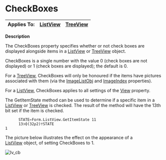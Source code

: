 




<h1 class="heading"><span class="name">CheckBoxes</span></h1>

| Applies To: | [ListView](./listview.md) | [TreeView](./treeview.md) |
| --- | --- | ---  |


**Description**


The CheckBoxes property specifies whether or not check boxes are displayed
alongside items in a [ListView](./listview.md) or [TreeView](./treeview.md) object.



CheckBoxes is a single number with the value 0 (check boxes are not
displayed) or 1 (check boxes are displayed); the default is 0.


For a [TreeView](./treeview.md), CheckBoxes will only be
honoured if the items have pictures associated with them (via the [ImageListObj](ImageListObj.htm) and [ImageIndex](ImageIndex.htm) properties).


For a [ListView](./listview.md), CheckBoxes applies to all
settings of the [View](View.htm) property.


The GetItemState method can be used to determine if a specific item in a [ListView](./listview.md) or [TreeView](./treeview.md) is checked. The result of the
method will have the 13th bit set if the item is checked.
```apl
      STATE←Form.ListView.GetItemState 11
      13⊃⌽(32⍴2)⊤STATE
1
```



The picture below illustrates the effect on the appearance of a [ListView](./listview.md) object, of setting CheckBoxes to 1.


![lv_cb](../img/lv-cb.gif)



